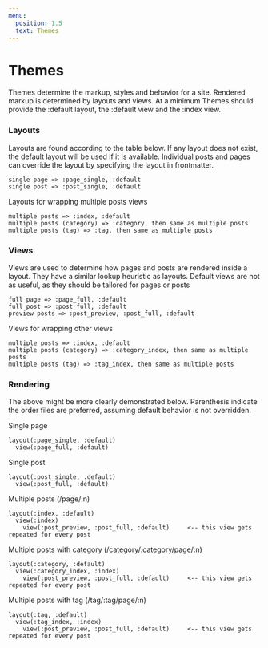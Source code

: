 ```yaml
---
menu:
  position: 1.5
  text: Themes
---
```


# Themes

Themes determine the markup, styles and behavior for a site. Rendered markup is determined by layouts and views. At a minimum Themes should provide the :default layout, the :default view and the :index view.


### Layouts

Layouts are found according to the table below. If any layout does not exist, the default layout will be used if it is available. Individual posts and pages can override the layout by specifying the layout in frontmatter.

    single page => :page_single, :default
    single post => :post_single, :default

Layouts for wrapping multiple posts views

    multiple posts => :index, :default
    multiple posts (category) => :category, then same as multiple posts
    multiple posts (tag) => :tag, then same as multiple posts


### Views

Views are used to determine how pages and posts are rendered inside a layout. They have a similar lookup heuristic as layouts. Default views are not as useful, as they should be tailored for pages or posts

    full page => :page_full, :default
    full post => :post_full, :default
    preview posts => :post_preview, :post_full, :default

Views for wrapping other views

    multiple posts => :index, :default
    multiple posts (category) => :category_index, then same as multiple posts
    multiple posts (tag) => :tag_index, then same as multiple posts


### Rendering

The above might be more clearly demonstrated below. Parenthesis indicate the order files are preferred, assuming default behavior is not overridden.

Single page

    layout(:page_single, :default)
      view(:page_full, :default)

Single post

    layout(:post_single, :default)
      view(:post_full, :default)

Multiple posts (/page/:n)

    layout(:index, :default)
      view(:index)
        view(:post_preview, :post_full, :default)     <-- this view gets repeated for every post

Multiple posts with category (/category/:category/page/:n)

    layout(:category, :default)
      view(:category_index, :index)
        view(:post_preview, :post_full, :default)     <-- this view gets repeated for every post

Multiple posts with tag (/tag/:tag/page/:n)

    layout(:tag, :default)
      view(:tag_index, :index)
        view(:post_preview, :post_full, :default)     <-- this view gets repeated for every post

